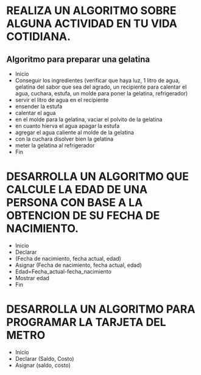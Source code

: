# REALIZA UN ALGORITMO SOBRE ALGUNA ACTIVIDAD EN TU VIDA COTIDIANA.
## Algoritmo para preparar una gelatina
* Inicio
* Conseguir los ingredientes (verificar que haya luz, 1 litro de agua, gelatina del sabor que sea del agrado,
 un recipiente para calentar el agua, cuchara, estufa, un molde para poner la gelatina, refrigerador)
* servir el litro de agua en el recipiente
* ensender la estufa
* calentar el agua 
* en el molde para la gelatina, vaciar el polvito de la gelatina
* en cuanto hierva el agua apagar la estufa
* agregar el agua caliente al molde de la gelatina
* con la cuchara disolver bien la gelatina 
* meter la gelatina al refrigerador
* Fin 


# DESARROLLA UN ALGORITMO QUE CALCULE LA EDAD DE UNA PERSONA CON BASE A LA OBTENCION DE SU FECHA DE NACIMIENTO.
* Inicio
* Declarar
* (Fecha de nacimiento, fecha actual, edad)
* Asignar (Fecha de nacimiento, fecha actual, edad)
* Edad=Fecha_actual-fecha_nacimiento
* Mostrar edad
* Fin


# DESARROLLA UN ALGORITMO PARA PROGRAMAR LA TARJETA DEL METRO
* Inicio
* Declarar (Saldo, Costo)
* Asignar (saldo, costo)
